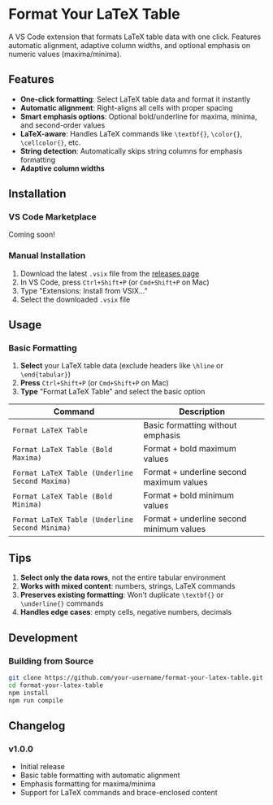 # Format Your LaTeX Table

A VS Code extension that formats LaTeX table data with one click. Features automatic alignment, adaptive column widths, and optional emphasis on numeric values (maxima/minima).

## Features

- **One-click formatting**: Select LaTeX table data and format it instantly
- **Automatic alignment**: Right-aligns all cells with proper spacing
- **Smart emphasis options**: Optional bold/underline for maxima, minima, and second-order values
- **LaTeX-aware**: Handles LaTeX commands like `\textbf{}`, `\color{}`, `\cellcolor{}`, etc.
- **String detection**: Automatically skips string columns for emphasis formatting
- **Adaptive column widths**

## Installation

### VS Code Marketplace
Coming soon!

### Manual Installation
1. Download the latest `.vsix` file from the [releases page](https://github.com/your-username/format-your-latex-table/releases)
2. In VS Code, press `Ctrl+Shift+P` (or `Cmd+Shift+P` on Mac)
3. Type "Extensions: Install from VSIX..."
4. Select the downloaded `.vsix` file

## Usage

### Basic Formatting

1. **Select** your LaTeX table data (exclude headers like `\hline` or `\end{tabular}`)
2. **Press** `Ctrl+Shift+P` (or `Cmd+Shift+P` on Mac)
3. **Type** "Format LaTeX Table" and select the basic option

| Command | Description |
|---------|-------------|
| `Format LaTeX Table` | Basic formatting without emphasis |
| `Format LaTeX Table (Bold Maxima)` | Format + bold maximum values |
| `Format LaTeX Table (Underline Second Maxima)` | Format + underline second maximum values |
| `Format LaTeX Table (Bold Minima)` | Format + bold minimum values |
| `Format LaTeX Table (Underline Second Minima)` | Format + underline second minimum values |

## Tips

1. **Select only the data rows**, not the entire tabular environment
2. **Works with mixed content**: numbers, strings, LaTeX commands
3. **Preserves existing formatting**: Won't duplicate `\textbf{}` or `\underline{}` commands
4. **Handles edge cases**: empty cells, negative numbers, decimals

## Development

### Building from Source
```bash
git clone https://github.com/your-username/format-your-latex-table.git
cd format-your-latex-table
npm install
npm run compile
```

## Changelog

### v1.0.0
- Initial release
- Basic table formatting with automatic alignment
- Emphasis formatting for maxima/minima
- Support for LaTeX commands and brace-enclosed content
